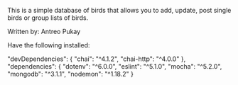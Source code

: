 This is a simple database of birds that allows you to add, update, post single birds or group lists of birds.

Written by:
Antreo Pukay

Have the following installed:

"devDependencies": {
    "chai": "^4.1.2",
    "chai-http": "^4.0.0"
  },
  "dependencies": {
    "dotenv": "^6.0.0",
    "eslint": "^5.1.0",
    "mocha": "^5.2.0",
    "mongodb": "^3.1.1",
    "nodemon": "^1.18.2"
  }